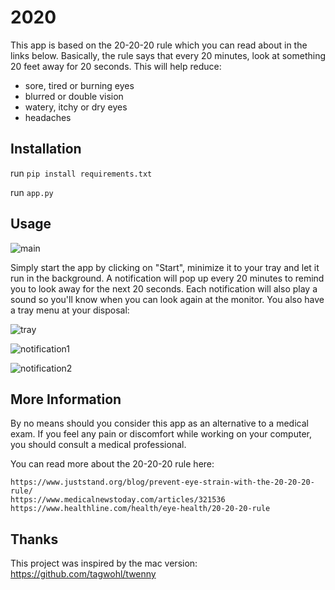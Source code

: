 # 2020

This app is based on the 20-20-20 rule which you can read about in the links below. Basically, the rule says that every 20 minutes, look at something 20 feet away for 20 seconds. This will help reduce:

* sore, tired or burning eyes
* blurred or double vision
* watery, itchy or dry eyes
* headaches 

## Installation

run `pip install requirements.txt`

run `app.py`

## Usage

![main](https://i.imgur.com/mvklW6L.png)

Simply start the app by clicking on "Start", minimize it to your tray and let it run in the background. A notification will pop up every 20 minutes to remind you to look away for the next 20 seconds. Each notification will also play a sound so you'll know when you can look again at the monitor. You also have a tray menu at your disposal:

![tray](https://i.imgur.com/Ddt11YI.png)

![notification1](https://i.imgur.com/3e3yuDZ.png)

![notification2](https://i.imgur.com/aQy6aA3.png)

## More Information
By no means should you consider this app as an alternative to a medical exam. If you feel any pain or discomfort while working on your computer, you should consult a medical professional.

You can read more about the 20-20-20 rule here:
```
https://www.juststand.org/blog/prevent-eye-strain-with-the-20-20-20-rule/
https://www.medicalnewstoday.com/articles/321536
https://www.healthline.com/health/eye-health/20-20-20-rule
```

## Thanks

This project was inspired by the mac version: https://github.com/tagwohl/twenny 
